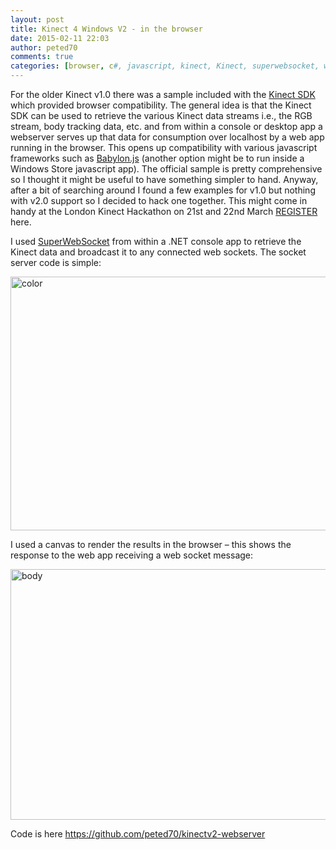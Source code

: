 ```yaml
---
layout: post
title: Kinect 4 Windows V2 - in the browser
date: 2015-02-11 22:03
author: peted70
comments: true
categories: [browser, c#, javascript, kinect, Kinect, superwebsocket, websockets]
---
```

<p>For the older Kinect v1.0 there was a sample included with the <a href="http://www.microsoft.com/en-us/download/details.aspx?id=44561" target="_blank">Kinect SDK</a> which provided browser compatibility. The general idea is that the Kinect SDK can be used to retrieve the various Kinect data streams i.e., the RGB stream, body tracking data, etc. and from within a console or desktop app a webserver serves up that data for consumption over localhost by a web app running in the browser. This opens up compatibility with various javascript frameworks such as <a href="http://www.babylonjs.com/" target="_blank">Babylon.js</a> (another option might be to run inside a Windows Store javascript app). The official sample is pretty comprehensive so I thought it might be useful to have something simpler to hand. Anyway, after a bit of searching around I found a few examples for v1.0 but nothing with v2.0 support so I decided to hack one together. This might come in handy at the London Kinect Hackathon on 21st and 22nd March <a href="http://www.eventbrite.co.uk/e/kinecthack-london-tickets-15373679088">REGISTER</a> here. </p> <p>I used <a href="https://superwebsocket.codeplex.com/" target="_blank">SuperWebSocket</a> from within a .NET console app to retrieve the Kinect data and broadcast it to any connected web sockets. The socket server code is simple:</p><script src="https://gist.github.com/peted70/466216b5f92cad551cbe.js"></script> <p><a href="http://peted.azurewebsites.net/wp-content/uploads/2015/02/color.png"><img title="color" style="border-left-width: 0px; border-right-width: 0px; border-bottom-width: 0px; display: inline; border-top-width: 0px" border="0" alt="color" src="http://peted.azurewebsites.net/wp-content/uploads/2015/02/color_thumb.png" width="741" height="406"></a></p> <p>I used a canvas to render the results in the browser – this shows the response to the web app receiving a web socket message:</p><script src="https://gist.github.com/peted70/1f88fc49c0e6143f6b2d.js"></script> <p><a href="http://peted.azurewebsites.net/wp-content/uploads/2015/02/body.png"><img title="body" style="border-left-width: 0px; border-right-width: 0px; border-bottom-width: 0px; display: inline; border-top-width: 0px" border="0" alt="body" src="http://peted.azurewebsites.net/wp-content/uploads/2015/02/body_thumb.png" width="743" height="401"></a></p> <p>Code is here <a title="https://github.com/peted70/kinectv2-webserver" href="https://github.com/peted70/kinectv2-webserver">https://github.com/peted70/kinectv2-webserver</a></p>
